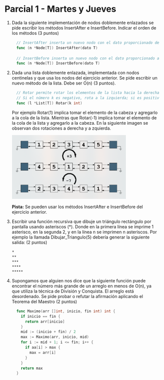 # Parcial 1 - Martes y Jueves

1. Dada la siguiente implementación de nodos doblemente enlazados se pide escribir los métodos InsertAfter e InsertBefore. Indicar el orden de los métodos (3 puntos)

    ```go
      // InsertAfter inserta un nuevo nodo con el dato proporcionado después del nodo actual.
      func (n *Node[T]) InsertAfter(dato T)

      // InsertBefore inserta un nuevo nodo con el dato proporcionado antes del nodo actual.
      func (n *Node[T]) InsertBefore(dato T)
    ```

2. Dada una lista doblemente enlazada, implementada con nodos centinelas y que usa los nodos del ejercicio anterior. Se pide escribir un nuevo método de la lista. Debe ser O(n) (3 puntos).

    ```go
      // Rotar permite rotar los elementos de la lista hacia la derecha o izquierda.
      // Si el número k es negativo, rota a la izquierda; si es positivo, rota a la derecha.
      func (l *List[T]) Rotar(k int)
    ```

    Por ejemplo Rotar(1) implica tomar el elemento de la cabeza y agregarlo a la cola de la lista. Mientras que Rotar(-1) implica tomar el elemento de la cola de la lista y agregarlo a la cabeza. En la siguiente imagen se observan dos rotaciones a derecha y a zquierda.

    ![Descripción de la imagen](extra/lista.jpg)

    **Pista:** Se pueden usar los métodos InsertAfter e InsertBefore del ejercicio anterior.

3. Escribir una función recursiva que dibuje un triángulo rectángulo por pantalla usando asteriscos (\*). Donde en la primera línea se imprime 1 asterisco, en la segunda 2, y en la línea n se imprimen n asteriscos. Por ejemplo la llamada Dibujar_Triangulo(5) debería generar la siguiente salida: (2 puntos)

    ```
    *
    **
    ***
    ****
    *****
    ```

4. Supongamos que alguien nos dice que la siguiente función puede encontrar el número más grande de un arreglo en menos de O(n), ya que utiliza la técnica de División y Conquista. El arreglo está desordenado. Se pide probar o refutar la afirmación aplicando el Teorema del Maestro (2 puntos)

    ```go
      func Maximo(arr []int, inicio, fin int) int {
        if inicio == fin {
          return arr[inicio]
        }
        mid := (inicio + fin) / 2
        max := Maximo(arr, inicio, mid)
        for i := mid + 1; i <= fin; i++ {
          if aa[i] > max {
            max = arr[i]
          }
        }
        return max
      }
    ```
